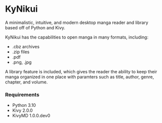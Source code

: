 # KyNikui

A minimalistic, intuitive, and modern desktop manga reader and library based off of Python and Kivy.

KyNikui has the capabilities to open manga in many formats, including:

* .cbz archives
* .zip files
* .pdf
* .png, .jpg

A library feature is included, which gives the reader the ability to keep their manga organized in one place with paramters such as title, author, genre, chapter, and volume.

### Requirements
* Python 3.10
* Kivy 2.0.0
* KivyMD 1.0.0.dev0